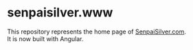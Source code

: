 senpaisilver.www
================

This repository represents the home page of [SenpaiSilver.com](http://www.senpaisilver.com).  
It is now built with Angular.
